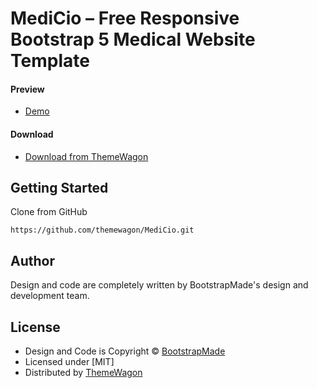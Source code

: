 # MediCio – Free Responsive Bootstrap 5 Medical Website Template

#### Preview

 - [Demo](https://themewagon.github.io/MediCio/)

#### Download
 - [Download from ThemeWagon](https://themewagon.com/themes/medicio/)
 
 
## Getting Started

Clone from GitHub 
```
https://github.com/themewagon/MediCio.git
```

## Author

Design and code are completely written by BootstrapMade's design and development team.  


## License

 - Design and Code is Copyright &copy; [BootstrapMade](https://bootstrapmade.com/)
 - Licensed under [MIT]
 - Distributed by [ThemeWagon](https://themewagon.com)



